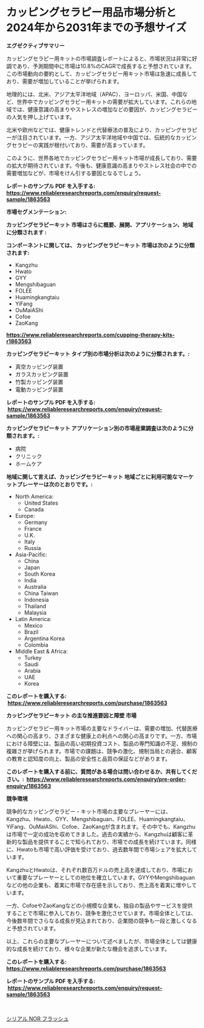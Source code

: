 <p><h1>カッピングセラピー用品市場分析と2024年から2031年までの予想サイズ</h1></p><p><strong>エグゼクティブサマリー</strong></p>
<p><p>カッピングセラピー用キットの市場調査レポートによると、市場状況は非常に好調であり、予測期間中に市場は10.8%のCAGRで成長すると予想されています。この市場動向の要約として、カッピングセラピー用キット市場は急速に成長しており、需要が増加していることが挙げられます。</p><p>地理的には、北米、アジア太平洋地域（APAC）、ヨーロッパ、米国、中国など、世界中でカッピングセラピー用キットの需要が拡大しています。これらの地域では、健康意識の高まりやストレスの増加などの要因が、カッピングセラピーの人気を押し上げています。</p><p>北米や欧州などでは、健康トレンドと代替療法の普及により、カッピングセラピーが注目されています。一方、アジア太平洋地域や中国では、伝統的なカッピングセラピーの実践が根付いており、需要が高まっています。</p><p>このように、世界各地でカッピングセラピー用キット市場が成長しており、需要の拡大が期待されています。今後も、健康意識の高まりやストレス社会の中での需要増加などが、市場をけん引する要因となるでしょう。</p></p>
<p><strong>レポートのサンプル PDF を入手する: <a href="https://www.reliableresearchreports.com/enquiry/request-sample/1863563">https://www.reliableresearchreports.com/enquiry/request-sample/1863563</a></strong></p>
<p><strong>市場セグメンテーション:</strong></p>
<p><strong> カッピングセラピーキット 市場はさらに概要、展開、アプリケーション、地域に分類されます :</strong></p>
<p><strong>コンポーネントに関しては、 カッピングセラピーキット 市場は次のように分類されます: &nbsp;</strong></p>
<p><ul><li>Kangzhu</li><li>Hwato</li><li>GYY</li><li>Mengshibaguan</li><li>FOLEE</li><li>Huamingkangtaiu</li><li>YiFang</li><li>OuMaiAShi</li><li>Cofoe</li><li>ZaoKang</li></ul></p>
<p><strong><a href="https://www.reliableresearchreports.com/cupping-therapy-kits-r1863563">https://www.reliableresearchreports.com/cupping-therapy-kits-r1863563</a></strong></p>
<p><strong> カッピングセラピーキット タイプ別の市場分析は次のように分類されます。:</strong></p>
<p><ul><li>真空カッピング装置</li><li>ガラスカッピング装置</li><li>竹製カッピング装置</li><li>電動カッピング装置</li></ul></p>
<p><strong>レポートのサンプル PDF を入手する: &nbsp;<a href="https://www.reliableresearchreports.com/enquiry/request-sample/1863563">https://www.reliableresearchreports.com/enquiry/request-sample/1863563</a></strong></p>
<p><strong> カッピングセラピーキット アプリケーション別の市場産業調査は次のように分類されます。:</strong></p>
<p><ul><li>病院</li><li>クリニック</li><li>ホームケア</li></ul></p>
<p><strong>地域に関して言えば、カッピングセラピーキット 地域ごとに利用可能なマーケットプレーヤーは次のとおりです。:</strong></p>
<p><ul>
    <li>
        North America:
        <ul>
            <li>United States</li>
            <li>Canada</li>
        </ul>
    </li>
    <li>
        Europe:
        <ul>
            <li>Germany</li>
            <li>France</li>
            <li>U.K.</li>
            <li>Italy</li>
            <li>Russia</li>
        </ul>
    </li>
    <li>
        Asia-Pacific:
        <ul>
            <li>China</li>
            <li>Japan</li>
            <li>South Korea</li>
            <li>India</li>
            <li>Australia</li>
            <li>China Taiwan</li>
            <li>Indonesia</li>
            <li>Thailand</li>
            <li>Malaysia</li>
        </ul>
    </li>
    <li>
        Latin America:
        <ul>
            <li>Mexico</li>
            <li>Brazil</li>
            <li>Argentina Korea</li>
            <li>Colombia</li>
        </ul>
    </li>
    <li>
        Middle East & Africa:
        <ul>
            <li>Turkey</li>
            <li>Saudi</li>
            <li>Arabia</li>
            <li>UAE</li>
            <li>Korea</li>
        </ul>
    </li>
    </ul></p>
<p><strong>このレポートを購入する: &nbsp;<a href="https://www.reliableresearchreports.com/purchase/1863563">https://www.reliableresearchreports.com/purchase/1863563</a></strong></p>
<p><strong>カッピングセラピーキット の主な推進要因と障壁 市場</strong></p>
<p><p>カッピングセラピー用キット市場の主要なドライバーは、需要の増加、代替医療への関心の高まり、さまざまな健康上の利点への関心の高まりです。一方、市場における障壁には、製品の高い初期投資コスト、製品の専門知識の不足、規制の複雑さが挙げられます。市場での課題は、競争の激化、規制当局との適合、顧客の教育と認知度の向上、製品の安全性と品質の保証などがあります。</p></p>
<p><strong>このレポートを購入する前に、質問がある場合は問い合わせるか、共有してください。:&nbsp; <a href="https://www.reliableresearchreports.com/enquiry/pre-order-enquiry/1863563">https://www.reliableresearchreports.com/enquiry/pre-order-enquiry/1863563</a></strong></p>
<p><strong>競争環境</strong></p>
<p><p>競争的なカッピングセラピー・キット市場の主要なプレーヤーには、Kangzhu、Hwato、GYY、Mengshibaguan、FOLEE、Huamingkangtaiu、YiFang、OuMaiAShi、Cofoe、ZaoKangが含まれます。その中でも、Kangzhuは市場で一定の成功を収めてきました。過去の実績から、Kangzhuは顧客に革新的な製品を提供することで知られており、市場での成長を続けています。同様に、Hwatoも市場で高い評価を受けており、過去数年間で市場シェアを拡大しています。</p><p>KangzhuとHwatoは、それぞれ数百万ドルの売上高を達成しており、市場において重要なプレーヤーとしての地位を確立しています。GYYやMengshibaguanなどの他の企業も、着実に市場で存在感を示しており、売上高を着実に増やしています。</p><p>一方、CofoeやZaoKangなどの小規模な企業も、独自の製品やサービスを提供することで市場に参入しており、競争を激化させています。市場全体としては、今後数年間でさらなる成長が見込まれており、企業間の競争も一段と激しくなると予想されています。</p><p>以上、これらの主要なプレーヤーについて述べましたが、市場全体としては健康的な成長を続けており、様々な企業が新たな機会を追求しています。</p></p>
<p><strong>このレポートを購入する: &nbsp; <a href="https://www.reliableresearchreports.com/purchase/1863563">https://www.reliableresearchreports.com/purchase/1863563</a></strong></p>
<p><strong>レポートのサンプル PDF を入手する: &nbsp;<a href="https://www.reliableresearchreports.com/enquiry/request-sample/1863563">https://www.reliableresearchreports.com/enquiry/request-sample/1863563</a></strong><strong></strong></p>
<p>&nbsp;</p>
<p><p><a href="https://github.com/schmahlson/Market-Research-Report-List-1/blob/main/999330632636.md">シリアル NOR フラッシュ</a></p></p>